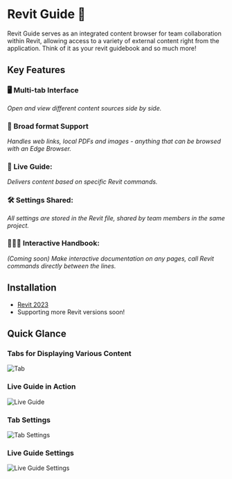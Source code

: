 # Revit Guide 🦮  

Revit Guide serves as an integrated content browser for team collaboration within Revit, allowing access to a variety of external content right from the application. Think of it as your revit guidebook and so much more!

## Key Features

### **🖥️ Multi-tab Interface**
*Open and view different content sources side by side.*
### **📑 Broad format Support**
*Handles web links, local PDFs and images - anything that can be browsed with an Edge Browser.*
### **📖 Live Guide:**
*Delivers content based on specific Revit commands.*
### **🛠️ Settings Shared:**
*All settings are stored in the Revit file, shared by team members in the same project.*
### **🤹🏼‍♂️ Interactive Handbook:**
*(Coming soon) Make interactive documentation on any pages, call Revit commands directly between the lines.*

## Installation
- [Revit 2023](https://github.com/herzogdemeuron/revit-guide/releases/download/v0.0.3/RevitGuide2023.msi)
- Supporting more Revit versions soon!
  
## Quick Glance

### Tabs for Displaying Various Content
![Tab](https://github.com/herzogdemeuron/revit-guide/blob/master/screenshots/main.JPG?raw=true)

### Live Guide in Action
![Live Guide](https://github.com/herzogdemeuron/revit-guide/blob/master/screenshots/live%20guide.gif?raw=true)

### Tab Settings
![Tab Settings](https://github.com/herzogdemeuron/revit-guide/blob/master/screenshots/tab%20settings.JPG?raw=true)

### Live Guide Settings
![Live Guide Settings](https://github.com/herzogdemeuron/revit-guide/blob/master/screenshots/live%20guide%20settings.JPG?raw=true)


